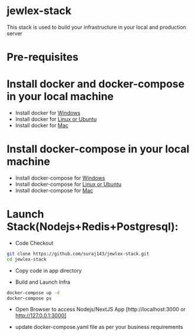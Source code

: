 # jewlex-stack

This stack is used to build your infrastructure in your local and production server

# Pre-requisites 
# Install docker and docker-compose in your local machine
- Install docker for [Windows](https://docs.docker.com/desktop/install/windows-install)
- Install docker for [Linux or Ubuntu](https://docs.sevenbridges.com/docs/install-docker-on-linux)
- Install docker for [Mac](https://docs.sevenbridges.com/docs/install-docker-on-linux) 

# Install docker-compose in your local machine
- Install docker-compose for [Windows](https://docs.docker.com/compose/install/)
- Install docker-compose for [Linux or Ubuntu](https://docs.docker.com/compose/install/)
- Install docker-compose for [Mac](https://docs.docker.com/compose/install/)

# Launch Stack(Nodejs+Redis+Postgresql):
- Code Checkout
```sh
git clone https://github.com/suraj143/jewlex-stack.git
cd jewlex-stack
```
- Copy code in app directory

- Build and Launch Infra
```sh
docker-compose up -d
docker-compose ps
```
- Open Browser to access Nodejs/NextJS App [http://localhost:3000 or http://127.0.0.1:3000]

- update docker-compose.yaml file as per your business requirements 
